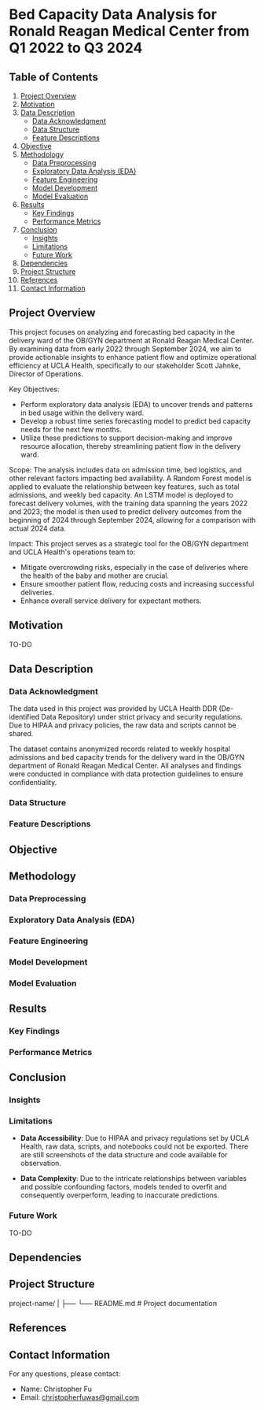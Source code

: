 # Bed Capacity Data Analysis for Ronald Reagan Medical Center from Q1 2022 to Q3 2024

## Table of Contents

1. [Project Overview](#project-overview)  
2. [Motivation](#motivation)  
3. [Data Description](#data-description)  
   - [Data Acknowledgment](#data-acknowledgment)  
   - [Data Structure](#data-structure)  
   - [Feature Descriptions](#feature-descriptions)  
4. [Objective](#objective)  
5. [Methodology](#methodology)  
   - [Data Preprocessing](#data-preprocessing)  
   - [Exploratory Data Analysis (EDA)](#exploratory-data-analysis-eda)  
   - [Feature Engineering](#feature-engineering)  
   - [Model Development](#model-development)  
   - [Model Evaluation](#model-evaluation)  
6. [Results](#results)  
   - [Key Findings](#key-findings)  
   - [Performance Metrics](#performance-metrics)  
7. [Conclusion](#conclusion)  
   - [Insights](#insights)  
   - [Limitations](#limitations)  
   - [Future Work](#future-work)  
8. [Dependencies](#dependencies)  
9. [Project Structure](#project-structure)
10. [References](#references)
11. [Contact Information](#contact-information)  

## Project Overview

This project focuses on analyzing and forecasting bed capacity in the delivery ward of the OB/GYN department at Ronald Reagan Medical Center. By examining data from early 2022 through September 2024, we aim to provide actionable insights to enhance patient flow and optimize operational efficiency at UCLA Health, specifically to our stakeholder Scott Jahnke, Director of Operations.

Key Objectives:
- Perform exploratory data analysis (EDA) to uncover trends and patterns in bed usage within the delivery ward.
- Develop a robust time series forecasting model to predict bed capacity needs for the next few months.
- Utilize these predictions to support decision-making and improve resource allocation, thereby streamlining patient flow in the delivery ward.
  
Scope:
The analysis includes data on admission time, bed logistics, and other relevant factors impacting bed availability. A Random Forest model is applied to evaluate the relationship between key features, such as total admissions, and weekly bed capacity. An LSTM model is deployed to forecast delivery volumes, with the training data spanning the years 2022 and 2023; the model is then used to predict delivery outcomes from the beginning of 2024 through September 2024, allowing for a comparison with actual 2024 data.

Impact:
This project serves as a strategic tool for the OB/GYN department and UCLA Health's operations team to:

- Mitigate overcrowding risks, especially in the case of deliveries where the health of the baby and mother are crucial.
- Ensure smoother patient flow, reducing costs and increasing successful deliveries.
- Enhance overall service delivery for expectant mothers.

## Motivation

TO-DO

## Data Description

### Data Acknowledgment

The data used in this project was provided by UCLA Health DDR (De-identified Data Repository) under strict privacy and security regulations. Due to HIPAA and privacy policies, the raw data and scripts cannot be shared.

The dataset contains anonymized records related to weekly hospital admissions and bed capacity trends for the delivery ward in the OB/GYN department of Ronald Reagan Medical Center. All analyses and findings were conducted in compliance with data protection guidelines to ensure confidentiality.

### Data Structure

### Feature Descriptions

## Objective

## Methodology

### Data Preprocessing

### Exploratory Data Analysis (EDA)

### Feature Engineering

### Model Development

### Model Evaluation

## Results

### Key Findings

### Performance Metrics

## Conclusion

### Insights

### Limitations

- **Data Accessibility**: Due to HIPAA and privacy regulations set by UCLA Health, raw data, scripts, and notebooks could not be exported. There are still screenshots of the data structure and code available for observation.

- **Data Complexity**: Due to the intricate relationships between variables and possible confounding factors, models tended to overfit and consequently overperform, leading to inaccurate predictions.

### Future Work

TO-DO

## Dependencies

## Project Structure

project-name/
|
├── 
└── README.md  # Project documentation

## References



## Contact Information

For any questions, please contact:
- Name: Christopher Fu
- Email: christopherfuwas@gmail.com
